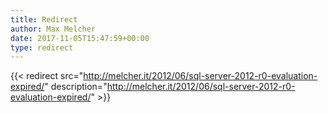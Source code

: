 ```yaml
---
title: Redirect
author: Max Melcher
date: 2017-11-05T15:47:59+00:00
type: redirect
---
```

{{< redirect src="http://melcher.it/2012/06/sql-server-2012-r0-evaluation-expired/" description="http://melcher.it/2012/06/sql-server-2012-r0-evaluation-expired/" >}}
